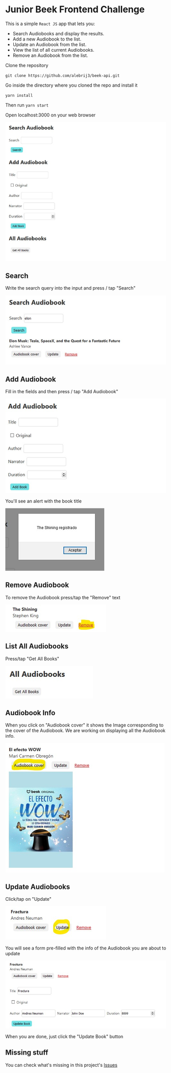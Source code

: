 # Junior Beek Frontend Challenge
This is a simple `React JS` app that lets you:

- Search Audiobooks and display the results.
- Add a new Audiobook to the list.
- Update an Audiobook from the list.
- View the list of all current Audiobooks.
- Remove an Audiobook from the list.

Clone the repository

`git clone https://github.com/alebrij3/beek-api.git`

Go inside the directory where you cloned the repo and install it

`yarn install`

Then run `yarn start`

Open localhost:3000 on your web browser

<img src="screenshots/main.jpg">

## Search

Write the search query into the input and press / tap "Search"

<img src="screenshots/search-example.jpg">

## Add Audiobook

Fill in the fields and then press / tap "Add Audiobook"

<img src="screenshots/add-audiobook.jpg">

You'll see an alert with the book title

<img src="screenshots/add-alert.jpg">

## Remove Audiobook

To remove the Audiobook press/tap the "Remove" text

<img src="screenshots/remove.jpg">

## List All Audiobooks

Press/tap "Get All Books"

<img src="screenshots/get-all.jpg">

## Audiobook Info

When you click on "Audiobook cover" it shows the Image corresponding to the cover of the Audiobook. We are working on displaying all the Audiobook info.

<img src="screenshots/cover.jpg">

## Update Audiobooks

Click/tap on "Update"

<img src="screenshots/update-btn.jpg">

You will see a form pre-filled with the info of the Audiobook you are about to update

<img src="screenshots/update.jpg">

When you are done, just click the "Update Book" button

## Missing stuff

You can check what's missing in this project's <a href="https://github.com/alebrij3/beek-api/issues/">Issues</a>
